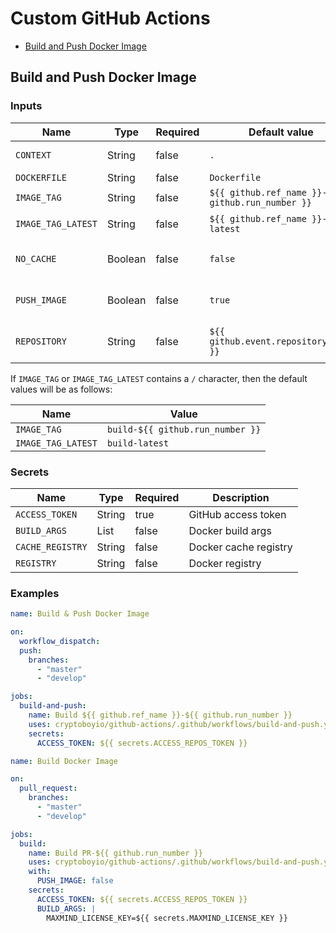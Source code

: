 # Custom GitHub Actions

- [Build and Push Docker Image](#build-and-push-docker-image)

## Build and Push Docker Image

### Inputs

| Name               | Type    | Required | Default value                                     | Description                |
| ------------------ | ------- | -------- | ------------------------------------------------- | -------------------------- |
| `CONTEXT`          | String  | false    | `.`                                               | Docker context             |
| `DOCKERFILE`       | String  | false    | `Dockerfile`                                      | Dockerfile                 |
| `IMAGE_TAG`        | String  | false    | `${{ github.ref_name }}-${{ github.run_number }}` | Image tag                  |
| `IMAGE_TAG_LATEST` | String  | false    | `${{ github.ref_name }}-latest`                   | Image tag latest           |
| `NO_CACHE`         | Boolean | false    | `false`                                           | Build without cache        |
| `PUSH_IMAGE`       | Boolean | false    | `true`                                            | Push image to the registry |
| `REPOSITORY`       | String  | false    | `${{ github.event.repository.name }}`             | Repository in the registry |

If `IMAGE_TAG` or `IMAGE_TAG_LATEST` contains a `/` character, then the default values ​​will be as follows:

| Name               | Value                            |
| ------------------ | -------------------------------- |
| `IMAGE_TAG`        | `build-${{ github.run_number }}` |
| `IMAGE_TAG_LATEST` | `build-latest`                   |

### Secrets

| Name             | Type   | Required | Description           |
| ---------------- | ------ | -------- | --------------------- |
| `ACCESS_TOKEN`   | String | true     | GitHub access token   |
| `BUILD_ARGS`     | List   | false    | Docker build args     |
| `CACHE_REGISTRY` | String | false    | Docker сache registry |
| `REGISTRY`       | String | false    | Docker registry       |

### Examples

```yaml
name: Build & Push Docker Image

on:
  workflow_dispatch:
  push:
    branches:
      - "master"
      - "develop"

jobs:
  build-and-push:
    name: Build ${{ github.ref_name }}-${{ github.run_number }}
    uses: cryptoboyio/github-actions/.github/workflows/build-and-push.yaml@v1.0.0
    secrets:
      ACCESS_TOKEN: ${{ secrets.ACCESS_REPOS_TOKEN }}
```

```yaml
name: Build Docker Image

on:
  pull_request:
    branches:
      - "master"
      - "develop"

jobs:
  build:
    name: Build PR-${{ github.run_number }}
    uses: cryptoboyio/github-actions/.github/workflows/build-and-push.yaml@v1.0.0
    with:
      PUSH_IMAGE: false
    secrets:
      ACCESS_TOKEN: ${{ secrets.ACCESS_REPOS_TOKEN }}
      BUILD_ARGS: |
        MAXMIND_LICENSE_KEY=${{ secrets.MAXMIND_LICENSE_KEY }}
```
